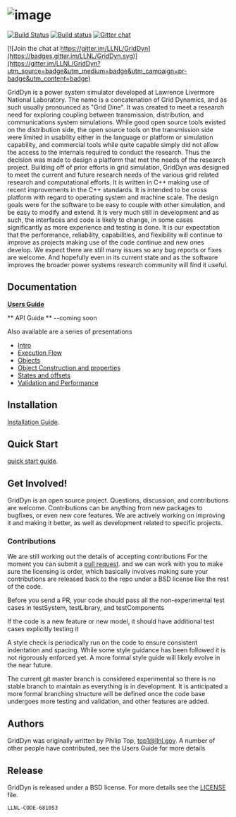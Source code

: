 # ![image](docgen/images/GridDyn_FullColor.png "GridDyn")

[![Build Status](https://travis-ci.org/LLNL/GridDyn.svg?branch=master)](https://travis-ci.org/LLNL/GridDyn)
[![Build status](https://ci.appveyor.com/api/projects/status/e3rygs874w04a25n?svg=true)](https://ci.appveyor.com/project/griddyn/griddyn)
[![Gitter chat](https://badges.gitter.im/LLNL/GridDyn.png)](https://gitter.im/LLNL/GridDyn)

[![Join the chat at https://gitter.im/LLNL/GridDyn](https://badges.gitter.im/LLNL/GridDyn.svg)](https://gitter.im/LLNL/GridDyn?utm_source=badge&utm_medium=badge&utm_campaign=pr-badge&utm_content=badge)

GridDyn is a power system simulator developed at Lawrence Livermore National Laboratory.
The name is a concatenation of Grid Dynamics, and as such usually pronounced as "Grid Dine".
It was created to meet a research need for exploring coupling between transmission, distribution, and communications system simulations.
While good open source tools existed on the distribution side, the open source tools on the transmission side were limited in usability
either in the language or platform or simulation capability, and commercial tools while quite capable simply did not allow the access
to the internals required to conduct the research. Thus the decision was made to design a platform that met the needs of the research project.
Building off of prior efforts in grid simulation, GridDyn was designed to meet the current and future research needs of the various grid related
research and computational efforts. It is written in C++ making use of recent improvements in the C++ standards. It is intended to be cross platform with
regard to operating system and machine scale. The design goals were for the software to be easy to couple with other simulation,
and be easy to modify and extend. It is very much still in development and as such, the interfaces and code is likely to change,
in some cases significantly as more experience and testing is done. It is our expectation that the performance, reliability,
capabilities, and flexibility will continue to improve as projects making use of the code continue and new ones develop.
We expect there are still many issues so any bug reports or fixes are welcome.
And hopefully even in its current state and as the software improves the broader power systems research community will find it useful.

## Documentation

[**Users Guide**](docs/manuals/GridDynUserManual.pdf)

** API Guide ** --coming soon

Also available are a series of presentations

- [Intro](docs/presentations/Griddyn_intro.pptx)
- [Execution Flow](docs/presentations/GridDyn_execution_flow.pptx)
- [Objects](docs/presentations/GridDyn_objects.pptx)
- [Object Construction and properties](docs/presentations/GridDyn_object_construction_and_properties.pptx)
- [States and offsets](docs/presentations/stateData_solverModes_solverOffsets.pptx)
- [Validation and Performance](docs/presentations/GridDyn_validation_and_performance.pptx)

## Installation

[Installation Guide](installation.md).

## Quick Start

[quick start guide](quickStart.md).

## Get Involved!

GridDyn is an open source project. Questions, discussion, and
contributions are welcome. Contributions can be anything from new
packages to bugfixes, or even new core features. We are actively working on improving it and
making it better, as well as development related to specific projects.

### Contributions

We are still working out the details of accepting contributions
For the moment you can submit a
[pull request](https://help.github.com/articles/using-pull-requests/).
and we can work with you to make sure the licensing is order, which basically involves making sure your contributions are released back to the repo under a BSD license like the rest of the code.

Before you send a PR, your code should pass all the non-experimental test cases in testSystem, testLibrary, and testComponents

If the code is a new feature or new model, it should have additional test cases explicitly testing it

A style check is periodically run on the code to ensure consistent indentation and spacing. While some style guidance has been followed it is not rigorously enforced yet.
A more formal style guide will likely evolve in the near future.

The current git master branch is considered experimental so there is no stable branch to maintain as everything is in development. It is anticipated a more formal branching structure will be defined once the code base undergoes more testing and validation, and other features are added.

## Authors

GridDyn was originally written by Philip Top, top1@llnl.gov.
A number of other people have contributed, see the Users Guide for more details

## Release

GridDyn is released under a BSD license. For more details see the
[LICENSE](LICENSE) file.

`LLNL-CODE-681053`
